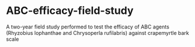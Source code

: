 # ABC-efficacy-field-study
A two-year field study performed to test the efficacy of ABC agents (Rhyzobius lophanthae and Chrysoperla rufilabris) against crapemyrtle bark scale

